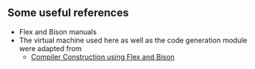 ## Some useful references

- Flex and Bison manuals
- The virtual machine used here as well as the code generation module were adapted from 
    * <a href="http://research.microsoft.com/en-us/um/people/rgal/ar_language/external/compiler.pdf">Compiler Construction using Flex and Bison</a>
